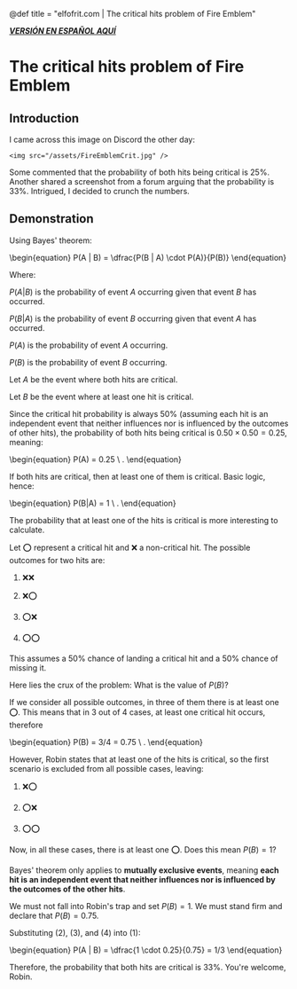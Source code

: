 @def title = "elfofrit.com | The critical hits problem of Fire Emblem"

[**_VERSIÓN EN ESPAÑOL AQUÍ_**](/ElProblemaDeLosGolpesCriticosDeFireEmblem/)

# The critical hits problem of Fire Emblem

## Introduction
I came across this image on Discord the other day:

~~~
<img src="/assets/FireEmblemCrit.jpg" />
~~~

Some commented that the probability of both hits being critical is 25%. Another shared a screenshot from a forum arguing that the probability is 33%. Intrigued, I decided to crunch the numbers.

## Demonstration

Using Bayes' theorem:

\begin{equation}
    P(A | B) = \dfrac{P(B | A) \cdot P(A)}{P(B)}
\end{equation}

Where:

$P(A|B)$ is the probability of event $A$ occurring given that event $B$ has occurred.

$P(B|A)$ is the probability of event $B$ occurring given that event $A$ has occurred.

$P(A)$ is the probability of event $A$ occurring.

$P(B)$ is the probability of event $B$ occurring.

Let $A$ be the event where both hits are critical.

Let $B$ be the event where at least one hit is critical.

Since the critical hit probability is always 50% (assuming each hit is an independent event that neither influences nor is influenced by the outcomes of other hits), the probability of both hits being critical is $0.50 \times 0.50 = 0.25$, meaning:

\begin{equation}
    P(A) = 0.25 \ .
\end{equation}

If both hits are critical, then at least one of them is critical. Basic logic, hence:

\begin{equation}
    P(B|A) = 1 \ .
\end{equation}

The probability that at least one of the hits is critical is more interesting to calculate.

Let ⭕ represent a critical hit and ❌ a non-critical hit. The possible outcomes for two hits are:

1. ❌❌

2. ❌⭕

3. ⭕❌

4. ⭕⭕

This assumes a 50% chance of landing a critical hit and a 50% chance of missing it.

Here lies the crux of the problem: What is the value of $P(B)$?

If we consider all possible outcomes, in three of them there is at least one ⭕. This means that in 3 out of 4 cases, at least one critical hit occurs, therefore

\begin{equation}
    P(B) = 3/4 = 0.75 \ .
\end{equation}

However, Robin states that at least one of the hits is critical, so the first scenario is excluded from all possible cases, leaving:

1. ❌⭕

2. ⭕❌

3. ⭕⭕

Now, in all these cases, there is at least one ⭕. Does this mean $P(B) = 1$?

Bayes' theorem only applies to **mutually exclusive events**, meaning **each hit is an independent event that neither influences nor is influenced by the outcomes of the other hits**.

We must not fall into Robin's trap and set $P(B) = 1$. We must stand firm and declare that $P(B) = 0.75$.

Substituting $(2)$, $(3)$, and $(4)$ into $(1)$:

\begin{equation}
    P(A | B) = \dfrac{1 \cdot 0.25}{0.75} = 1/3
\end{equation}

Therefore, the probability that both hits are critical is 33%. You're welcome, Robin.
